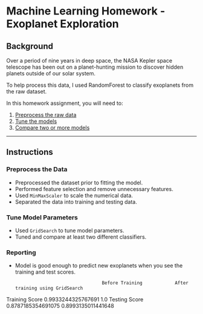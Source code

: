 # Machine Learning Homework - Exoplanet Exploration


## Background

Over a period of nine years in deep space, the NASA Kepler space telescope has been out on a planet-hunting mission to discover hidden planets outside of our solar system.

To help process this data, I used RandomForest to classify exoplanets from the raw dataset.

In this homework assignment, you will need to:

1. [Preprocess the raw data](#Preprocessing)
2. [Tune the models](#Tune-RandomForestModel-Parameters)
3. [Compare two or more models](#Evaluate-Model-Performance)

- - -

## Instructions

### Preprocess the Data

* Preprocessed the dataset prior to fitting the model.
* Performed feature selection and remove unnecessary features.
* Used `MinMaxScaler` to scale the numerical data.
* Separated the data into training and testing data.

### Tune Model Parameters

* Used `GridSearch` to tune model parameters.
* Tuned and compare at least two different classifiers.

### Reporting

* Model is good enough to predict new exoplanets when you see the training and test scores.

	                                  Before Training 	         After training using GridSearch
Training Score	                 0.9933244325767691	         1.0
Testing Score                    0.8787185354691075          0.8993135011441648





